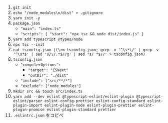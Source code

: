 1. `git init`
1. `echo "/node_modules\n/dist" > .gitignore`
1. `yarn init -y`
1. `package.json`
    - `"main": "index.ts"`
    - `"scripts": { "start": "npx tsc && node dist/index.js" }`
1. `yarn add typescript @types/node`
1. `npx tsc --init`
1. `cat tsconfig.json |(\rm tsconfig.json; grep -v '^\s*\/' | grep -v '^\s*$' | sed 's/\/.*$//g' | sed 's/ *$//' > tsconfig.json)`
1. `tsconfig.json`
    - `"compilerOptions":`
        - `"target": "ESNext"`
        - `"outDir": "./dist"`
    - `"include": ["src/**/*"]`
    - `"exclude": ["node_modules"]`
1. `mkdir src && touch src/index.ts`
1. `yarn add --dev eslint @typescript-eslint/eslint-plugin @typescript-eslint/parser eslint-config-prettier eslint-config-standard eslint-plugin-import eslint-plugin-node eslint-plugin-prettier eslint-plugin-promise eslint-plugin-standard prettier`
1. `.eslintrc.json` をコピペ
